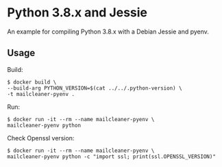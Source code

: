 # Python 3.8.x and Jessie

An example for compiling Python 3.8.x with a Debian Jessie and pyenv.

## Usage

Build:

    $ docker build \
    --build-arg PYTHON_VERSION=$(cat ../../.python-version) \
    -t mailcleaner-pyenv .

Run:

    $ docker run -it --rm --name mailcleaner-pyenv \
    mailcleaner-pyenv python

Check Openssl version:
 
    $ docker run -it --rm --name mailcleaner-pyenv \
    mailcleaner-pyenv python -c "import ssl; print(ssl.OPENSSL_VERSION)"
